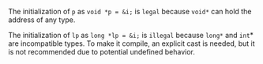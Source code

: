 The initialization of `p` as `void *p = &i;` is `legal` because `void*` can hold the address of any type.        
       
The initialization of `lp` as `long *lp = &i;` is `illegal` because `long*` and `int`* are incompatible types. To make it compile, an explicit cast is needed, but it is not recommended due to potential undefined behavior.        